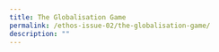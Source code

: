 ```yaml
---
title: The Globalisation Game
permalink: /ethos-issue-02/the-globalisation-game/
description: ""
---
```

